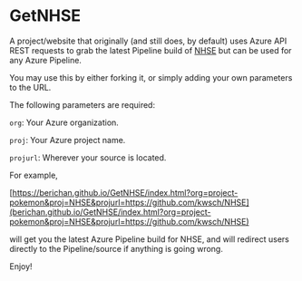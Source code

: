# GetNHSE

A project/website that originally (and still does, by default) uses Azure API REST requests to grab the latest Pipeline build of [NHSE](https://github.com/kwsch/NHSE) but can be used for any Azure Pipeline.

You may use this by either forking it, or simply adding your own parameters to the URL.

The following parameters are required:

`org`: Your Azure organization.

`proj`: Your Azure project name.

`projurl`: Wherever your source is located.

For example, 

[https://berichan.github.io/GetNHSE/index.html?org=project-pokemon&proj=NHSE&projurl=https://github.com/kwsch/NHSE](berichan.github.io/GetNHSE/index.html?org=project-pokemon&proj=NHSE&projurl=https://github.com/kwsch/NHSE)

will get you the latest Azure Pipeline build for NHSE, and will redirect users directly to the Pipeline/source if anything is going wrong.

Enjoy!
